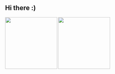 ## Hi there  :)
<img align="left" height="170px" src="https://github-readme-stats.vercel.app/api/top-langs/?username=rn-vn&layout=compact">
<img align="left" height="170px" src="https://github-readme-streak-stats.herokuapp.com/?user=rn-vn">

